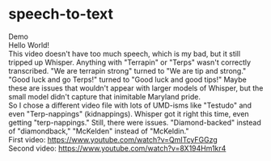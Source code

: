 # speech-to-text
Demo <br>
Hello World! <br>
This video doesn't have too much speech, which is my bad, but it still tripped up Whisper. Anything with "Terrapin" or "Terps" wasn't correctly transcribed. "We are terrapin strong" turned to "We are tip and strong." "Good luck and go Terps!" turned to "Good luck and good tips!" Maybe these are issues that wouldn't appear with larger models of Whisper, but the small model didn't capture that inimitable Maryland pride. <br>
So I chose a different video file with lots of UMD-isms like "Testudo" and even "Terp-nappings" (kidnappings). Whisper got it right this time, even getting "terp-nappings." Still, there were issues. "Diamond-backed" instead of "diamondback," "McKelden" instead of "McKeldin." <br>
First video: https://www.youtube.com/watch?v=QmITcyFGGzg <br>
Second video: https://www.youtube.com/watch?v=8X194Hm1kr4
